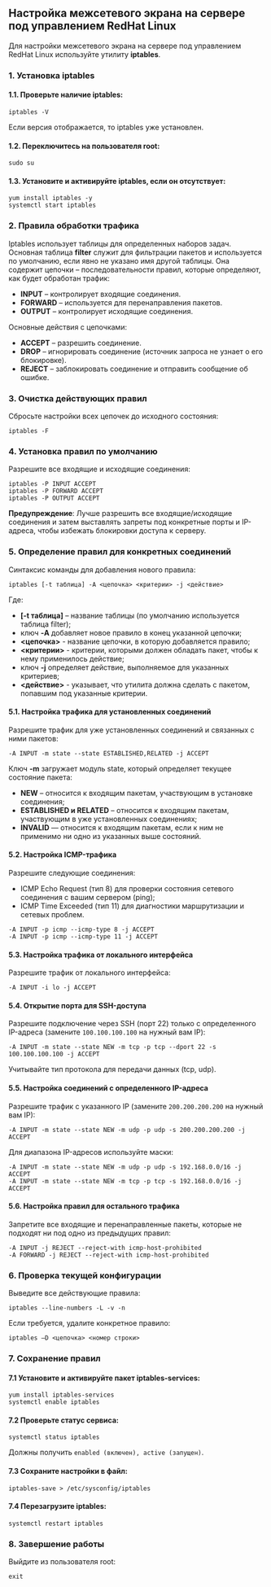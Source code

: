 ## Настройка межсетевого экрана на сервере под управлением RedHat Linux

Для настройки межсетевого экрана на сервере под управлением RedHat Linux используйте утилиту **iptables**.

### 1. Установка iptables

#### 1.1. Проверьте наличие iptables:
```
iptables -V
```

Если версия отображается, то iptables уже установлен.

#### 1.2. Переключитесь на пользователя root:
```
sudo su
```

#### 1.3. Установите и активируйте iptables, если он отсутствует:
```
yum install iptables -y
systemctl start iptables
```

### 2. Правила обработки трафика

Iptables использует таблицы для определенных наборов задач. Основная таблица **filter** служит для фильтрации пакетов и используется по умолчанию, если явно не указано имя другой таблицы. Она содержит цепочки – последовательности правил, которые определяют, как будет обработан трафик:

- **INPUT** – контролирует входящие соединения.
- **FORWARD** – используется для перенаправления пакетов.
- **OUTPUT** – контролирует исходящие соединения.

Основные действия с цепочками:

- **ACCEPT** – разрешить соединение.
- **DROP** – игнорировать соединение (источник запроса не узнает о его блокировке).
- **REJECT** – заблокировать соединение и отправить сообщение об ошибке.

### 3. Очистка действующих правил

Сбросьте настройки всех цепочек до исходного состояния:
```
iptables -F
```

### 4. Установка правил по умолчанию

Разрешите все входящие и исходящие соединения:
```
iptables -P INPUT ACCEPT
iptables -P FORWARD ACCEPT
iptables -P OUTPUT ACCEPT
```

**Предупреждение**: Лучше разрешить все входящие/исходящие соединения и затем выставлять запреты под конкретные порты и IP-адреса, чтобы избежать блокировки доступа к серверу.

### 5. Определение правил для конкретных соединений

Синтаксис команды для добавления нового правила:
```
iptables [-t таблица] -A <цепочка> <критерии> -j <действие>
```

Где:
- **[-t таблица]** – название таблицы (по умолчанию используется таблица filter);
- ключ **-A** добавляет новое правило в конец указанной цепочки;
- **<цепочка>** - название цепочки, в которую добавляется правило;
- **<критерии>** - критерии, которыми должен обладать пакет, чтобы к нему применилось действие;
- ключ **-j** определяет действие, выполняемое для указанных критериев;
- **<действие>** - указывает, что утилита должна сделать с пакетом, попавшим под указанные критерии.

#### 5.1. Настройка трафика для установленных соединений

Разрешите трафик для уже установленных соединений и связанных с ними пакетов:
```
-A INPUT -m state --state ESTABLISHED,RELATED -j ACCEPT
```
Ключ **-m** загружает модуль state, который определяет текущее состояние пакета:

- **NEW** – относится к входящим пакетам, участвующим в установке соединения;
- **ESTABLISHED и RELATED** – относится к входящим пакетам, участвующим в уже установленных соединениях;
- **INVALID** — относится к входящим пакетам, если к ним не применимо ни одно из указанных выше состояний.

#### 5.2. Настройка ICMP-трафика

Разрешите следующие соединения:
- ICMP Echo Request (тип 8) для проверки состояния сетевого соединения с вашим сервером (ping);
- ICMP Time Exceeded (тип 11) для диагностики маршрутизации и сетевых проблем.

```
-A INPUT -p icmp --icmp-type 8 -j ACCEPT
-A INPUT -p icmp --icmp-type 11 -j ACCEPT
```

#### 5.3. Настройка трафика от локального интерфейса

Разрешите трафик от локального интерфейса:
```
-A INPUT -i lo -j ACCEPT
```

#### 5.4. Открытие порта для SSH-доступа

Разрешите подключение через SSH (порт 22) только с определенного IP-адреса (замените `100.100.100.100` на нужный вам IP):
```
-A INPUT -m state --state NEW -m tcp -p tcp --dport 22 -s 100.100.100.100 -j ACCEPT
```
Учитывайте тип протокола для передачи данных (tcp, udp).

#### 5.5. Настройка соединений с определенного IP-адреса

Разрешите трафик с указанного IP (замените `200.200.200.200` на нужный вам IP):
```
-A INPUT -m state --state NEW -m udp -p udp -s 200.200.200.200 -j ACCEPT
```

Для диапазона IP-адресов используйте маски:
```
-A INPUT -m state --state NEW -m udp -p udp -s 192.168.0.0/16 -j ACCEPT
-A INPUT -m state --state NEW -m tcp -p tcp -s 192.168.0.0/16 -j ACCEPT
```

#### 5.6. Настройка правил для остального трафика

Запретите все входящие и перенаправленные пакеты, которые не подходят ни под одно из предыдущих правил:
```
-A INPUT -j REJECT --reject-with icmp-host-prohibited
-A FORWARD -j REJECT --reject-with icmp-host-prohibited
```

### 6. Проверка текущей конфигурации

Выведите все действующие правила:
```
iptables --line-numbers -L -v -n
```

Если требуется, удалите конкретное правило:
```
iptables –D <цепочка> <номер строки>
```

### 7. Сохранение правил

#### 7.1 Установите и активируйте пакет iptables-services:
```
yum install iptables-services
systemctl enable iptables
```

#### 7.2 Проверьте статус сервиса:
```
systemctl status iptables
```

Должны получить `enabled (включен), active (запущен)`.

#### 7.3 Сохраните настройки в файл:
```
iptables-save > /etc/sysconfig/iptables
```

#### 7.4 Перезагрузите iptables:
```
systemctl restart iptables
```

### 8. Завершение работы

Выйдите из пользователя root:
```
exit
```